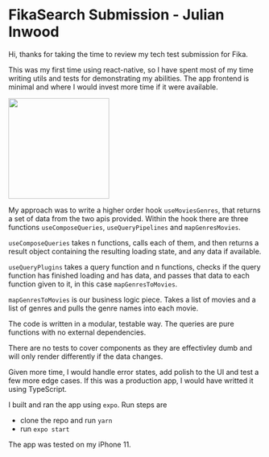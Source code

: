 # FikaSearch Submission - Julian Inwood

Hi, thanks for taking the time to review my tech test submission for Fika.

This was my first time using react-native, so I have spent most of my time writing utils and tests for demonstrating my abilities. The app frontend is minimal and where I would invest more time if it were available.

<img src="https://github.com/jinwood/fika-frontend-exercise/blob/master/FikaSearch/demo.gif" height="200"/>

My approach was to write a higher order hook `useMoviesGenres`, that returns a set of data from the two apis provided. Within the hook there are three functions `useComposeQueries`, `useQueryPipelines` and `mapGenresMovies`.

`useComposeQueries` takes n functions, calls each of them, and then returns a result object containing the resulting loading state, and any data if available.

`useQueryPlugins` takes a query function and n functions, checks if the query function has finished loading and has data, and passes that data to each function given to it, in this case `mapGenresToMovies`.

`mapGenresToMovies` is our business logic piece. Takes a list of movies and a list of genres and pulls the genre names into each movie.

The code is written in a modular, testable way. The queries are pure functions with no external dependencies.

There are no tests to cover components as they are effectivley dumb and will only render differently if the data changes.

Given more time, I would handle error states, add polish to the UI and test a few more edge cases. If this was a production app, I would have writted it using TypeScript.

I built and ran the app using `expo`. Run steps are

- clone the repo and run `yarn`
- run `expo start`

The app was tested on my iPhone 11.
